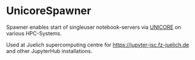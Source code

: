 # UnicoreSpawner

Spawner enables start of singleuser notebook-servers via [UNICORE](https://www.unicore.eu) on various HPC-Systems.  
  
Used at Juelich supercomputing centre for https://jupyter-jsc.fz-juelich.de and other JupyterHub installations.  
